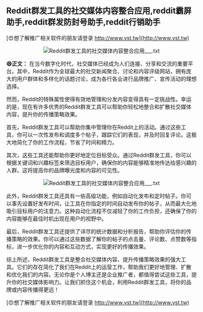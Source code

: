 ## **Reddit群发工具的社交媒体内容整合应用,reddit霸屏助手,reddit群发防封号助手,reddit行销助手**

[😍想了解推广相关软件的朋友请登录 http://www.vst.tw](http://www.vst.tw)

 <center><img src="https://vst.tw/MP4/tuiguang/png/8.png" alt="Reddit群发工具的社交媒体内容整合应用___.txt"></center>

**😄正文：**
在当今数字化时代，社交媒体已经成为人们连接、分享和交流的重要平台。其中，Reddit作为全球最大的社交新闻聚合、讨论和内容评级网站，拥有庞大的用户群体和多样化的话题讨论，成为各行各业进行品牌推广、宣传活动的理想选择。

然而，Reddit的特殊属性使得有效地管理和分发内容变得具有一定挑战性。幸运的是，现在有许多优秀的Reddit群发工具可以帮助你轻松地整合和扩散社交媒体内容，提升你的传播策略效果。

首先，Reddit群发工具可以帮助你集中管理你在Reddit上的活动。通过这些工具，你可以一次性发布和调度多个帖子，跟踪它们的表现，并及时回复评论。这极大地简化了你的工作流程，节省了时间和精力。

其次，这些工具还能帮助你更好地定位目标受众。通过Reddit群发工具，你可以根据关键词和兴趣标签来筛选目标用户，确保你的内容能够精准地传达给感兴趣的人群。这将提高你的品牌曝光度和内容的可见性。

 <center><img src="https://vst.tw/MP4/tuiguang/png/6.png" alt="Reddit群发工具的社交媒体内容整合应用___.txt"></center>

此外，Reddit群发工具还具有一些高级功能，例如自动化发布和定时帖子。你可以事先设置好发布时间，让工具在你指定的时间自动发布你的帖子，从而最大化地吸引目标用户的注意力。这种自动化流程不仅减轻了你的工作负担，还确保了你的内容能够在最佳时机出现在用户的视野中。

最后，Reddit群发工具还提供了详尽的统计数据和分析报告，帮助你评估你的传播策略的效果。你可以通过这些数据了解你的帖子的点击量、评论数、点赞数等指标，进一步优化你的内容和互动方式，实现更好的传播效果。

综上所述，Reddit群发工具是整合社交媒体内容、提升传播策略效果的强大工具。它们的存在简化了我们在Reddit上的运营工作，帮助我们更好地管理、扩散和优化我们的内容。无论你是个人博主还是企业推广者，都值得尝试这些工具，提升你的社交媒体影响力。让我们抓住这个机会，利用Reddit群发工具，将你的品牌或内容传播得更远！

[😍想了解推广相关软件的朋友请登录 http://www.vst.tw](http://www.vst.tw)



